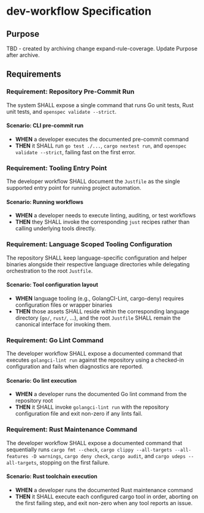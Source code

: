# dev-workflow Specification

## Purpose
TBD - created by archiving change expand-rule-coverage. Update Purpose after archive.
## Requirements
### Requirement: Repository Pre-Commit Run
The system SHALL expose a single command that runs Go unit tests, Rust unit tests, and `openspec validate --strict`.

#### Scenario: CLI pre-commit run
- **WHEN** a developer executes the documented pre-commit command
- **THEN** it SHALL run `go test ./...`, `cargo nextest run`, and `openspec validate --strict`, failing fast on the first error.

### Requirement: Tooling Entry Point
The developer workflow SHALL document the `Justfile` as the single supported entry point for running project automation.

#### Scenario: Running workflows
- **WHEN** a developer needs to execute linting, auditing, or test workflows
- **THEN** they SHALL invoke the corresponding `just` recipes rather than calling underlying tools directly.

### Requirement: Language Scoped Tooling Configuration
The repository SHALL keep language-specific configuration and helper binaries alongside their respective language directories while delegating orchestration to the root `Justfile`.

#### Scenario: Tool configuration layout
- **WHEN** language tooling (e.g., GolangCI-Lint, cargo-deny) requires configuration files or wrapper binaries
- **THEN** those assets SHALL reside within the corresponding language directory (`go/`, `rust/`, …), and the root `Justfile` SHALL remain the canonical interface for invoking them.

### Requirement: Go Lint Command
The developer workflow SHALL expose a documented command that executes `golangci-lint run` against the repository using a checked-in configuration and fails when diagnostics are reported.

#### Scenario: Go lint execution
- **WHEN** a developer runs the documented Go lint command from the repository root
- **THEN** it SHALL invoke `golangci-lint run` with the repository configuration file and exit non-zero if any lints fail.

### Requirement: Rust Maintenance Command
The developer workflow SHALL expose a documented command that sequentially runs `cargo fmt --check`, `cargo clippy --all-targets --all-features -D warnings`, `cargo deny check`, `cargo audit`, and `cargo udeps --all-targets`, stopping on the first failure.

#### Scenario: Rust toolchain execution
- **WHEN** a developer runs the documented Rust maintenance command
- **THEN** it SHALL execute each configured cargo tool in order, aborting on the first failing step, and exit non-zero when any tool reports an issue.

